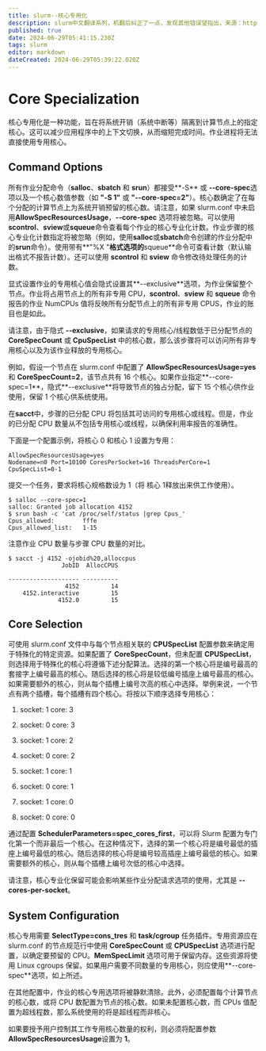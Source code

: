 ```yaml
---
title: slurm--核心专用化
description: slurm中文翻译系列，机翻后纠正了一点，发现其他错误望指出，来源：https://github.com/SchedMD/slurm/blob/master/doc/html/core_spec.shtml
published: true
date: 2024-06-29T05:41:15.230Z
tags: slurm
editor: markdown
dateCreated: 2024-06-29T05:39:22.020Z
---
```


# Core Specialization
核心专用化是一种功能，旨在将系统开销（系统中断等）隔离到计算节点上的指定核心。这可以减少应用程序中的上下文切换，从而缩短完成时间。作业进程将无法直接使用专用核心。

## Command Options

所有作业分配命令（**salloc**、**sbatch** 和 **srun**）都接受**-S** 或 **--core-spec**选项以及一个核心数值参数（如 **"-S 1"** 或 **"--core-spec=2"**）。核心数确定了在每个分配的计算节点上为系统开销预留的核心数。请注意，如果 slurm.conf 中未启用**AllowSpecResourcesUsage**，**--core-spec** 选项将被忽略。可以使用**scontrol**、**sview**或**squeue**命令查看每个作业的核心专业化计数。作业步骤的核心专业化计数指定将被忽略（例如，使用**salloc**或**sbatch**命令创建的作业分配中的**srun**命令）。使用带有**"%X "**格式选项的**squeue**命令可查看计数（默认输出格式不报告计数）。还可以使用 **scontrol** 和 **sview** 命令修改待处理任务的计数。

显式设置作业的专用核心值会隐式设置其**--exclusive**选项，为作业保留整个节点。作业将占用节点上的所有非专用 CPU，**scontrol**、**sview** 和 **squeue** 命令报告的作业 NumCPUs 值将反映所有分配节点上的所有非专用 CPUS，作业的账目也是如此。

请注意，由于隐式 **--exclusive**，如果请求的专用核心/线程数低于已分配节点的 **CoreSpecCount** 或 **CpuSpecList** 中的核心数，那么该步骤将可以访问所有非专用核心以及为该作业释放的专用核心。

例如，假设一个节点在 slurm.conf 中配置了 **AllowSpecResourcesUsage=yes**和 **CoreSpecCount=2**，该节点共有 16 个核心。如果作业指定**--core-spec=1**，隐式**--exclusive**将导致节点的独占分配，留下 15 个核心供作业使用，保留 1 个核心供系统使用。

在**sacct**中，步骤的已分配 CPU 将包括其可访问的专用核心或线程。但是，作业的已分配 CPU 数量从不包括专用核心或线程，以确保利用率报告的准确性。

下面是一个配置示例，将核心 0 和核心 1 设置为专用：

```
AllowSpecResourcesUsage=yes
Nodename=n0 Port=10100 CoresPerSocket=16 ThreadsPerCore=1 CpuSpecList=0-1
```

提交一个任务，要求将核心规格数设为 1（将 核心 1释放出来供工作使用）。

```
$ salloc --core-spec=1
salloc: Granted job allocation 4152
$ srun bash -c 'cat /proc/self/status |grep Cpus_'
Cpus_allowed:        fffe
Cpus_allowed_list:   1-15
```

注意作业 CPU 数量与步骤 CPU 数量的对比。

```
$ sacct -j 4152 -ojobid%20,alloccpus
               JobID  AllocCPUS

-------------------- ----------
                4152         14
    4152.interactive         15
              4152.0         15
```

## Core Selection

可使用 slurm.conf 文件中与每个节点相关联的 **CPUSpecList** 配置参数来确定用于特殊化的特定资源。如果配置了 **CoreSpecCount**，但未配置 **CPUSpecList**，则选择用于特殊化的核心将遵循下述分配算法。选择的第一个核心将是编号最高的套接字上编号最高的核心。随后选择的核心将是较低编号插座上编号最高的核心。如果需要额外的核心，则从每个插槽上编号次高的核心中选择。举例来说，一个节点有两个插槽，每个插槽有四个核心。将按以下顺序选择专用核心：

1. socket: 1 core: 3

2. socket: 0 core: 3
3. socket: 1 core: 2
4. socket: 0 core: 2
5. socket: 1 core: 1
6. socket: 0 core: 1
7. socket: 1 core: 0
8. socket: 0 core: 0

通过配置 **SchedulerParameters=spec_cores_first**，可以将 Slurm 配置为专门化第一个而非最后一个核心。在这种情况下，选择的第一个核心将是编号最低的插座上编号最低的核心。随后选择的核心将是编号较高插座上编号最低的核心。如果需要额外的核心，则从每个插槽上编号次低的核心中选择。

请注意，核心专业化保留可能会影响某些作业分配请求选项的使用，尤其是 **--cores-per-socket**。

## System Configuration

核心专用需要 **SelectType=cons_tres** 和 **task/cgroup** 任务插件。专用资源应在 slurm.conf 的节点规范行中使用 **CoreSpecCount** 或 **CPUSpecList** 选项进行配置，以确定要预留的 CPU。**MemSpecLimit** 选项可用于保留内存。这些资源将使用 Linux cgroups 保留。如果用户需要不同数量的专用核心，则应使用**--core-spec**选项，如上所述。

在其他配置中，作业的核心专用选项将被静默清除。此外，必须配置每个计算节点的核心数，或将 CPU 数配置为节点的核心数。如果未配置核心数，而 CPUs 值配置为超线程数，那么系统使用的将是超线程而非核心。

如果要授予用户控制其工作专用核心数量的权利，则必须将配置参数 **AllowSpecResourcesUsage**设置为 **1**。